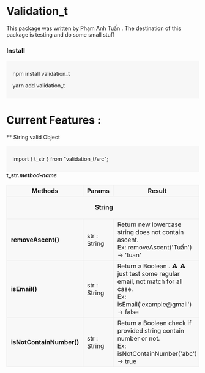# Validation_t

This package was written by Phạm Anh Tuấn .
The destination of this package is testing and do some small stuff

<h3>Install</h3>
<div style="background-color: #F7F7F7; padding : 12px 16px;">
  <p>npm install validation_t</p>
  <p>yarn add validation_t</p>
</div>

# Current Features :

\*\* String valid Object

<div style="background-color: #F7F7F7; padding : 12px 16px;">
  <p>import { t_str } from "validation_t/src";</p>
</div>
      <b>t_str.<i>method-name</i></b>
      <table
        style="border:1px solid #ececec; border-spacing: 0px;border-collapse: collapse;    background-color: rgb(246 246 246 / 63%);"
      >
        <thead>
          <tr>
            <th style="border:1px solid #ececec; padding : 4px 10px;">
              Methods
            </th>
            <th style="border:1px solid #ececec; padding : 4px 10px;">
              Params
            </th>
            <th style="border:1px solid #ececec; padding : 4px 10px;">
              Result
            </th>
          </tr>
        </thead>
        <tbody>
        <tr>
            <td colspan="3">
              <p style="text-align:center;"><b>String</b></p>
            </td>
          </tr>
          <tr>
            <td style="border:1px solid #ececec; padding : 4px 10px;">
              <b>removeAscent()</b>
            </td>
            <td style="border:1px solid #ececec; padding : 4px 10px;">
              str : String
            </td>
            <td style="border:1px solid #ececec; padding : 4px 10px;">
              Return new lowercase string does not contain ascent. <br />
              Ex: removeAscent('Tuấn') -> 'tuan'
            </td>
          </tr>
          <tr>
            <td style="border:1px solid #ececec; padding : 4px 10px;">
              <b>isEmail()</b>
            </td>
            <td style="border:1px solid #ececec; padding : 4px 10px;">
              str : String
            </td>
            <td style="border:1px solid #ececec; padding : 4px 10px;">
              Return a Boolean . &#9888; &#x26A0; just test some regular email,
              not match for all case. <br />
              Ex: isEmail('example@gmail') -> false
            </td>
          </tr>
          <tr>
            <td style="border:1px solid #ececec; padding : 4px 10px;">
              <b>isNotContainNumber()</b>
            </td>
            <td style="border:1px solid #ececec; padding : 4px 10px;">
              str : String
            </td>
            <td style="border:1px solid #ececec; padding : 4px 10px;">
              Return a Boolean check if provided string contain number or not.
              <br />
              Ex: isNotContainNumber('abc') -> true
            </td>
          </tr>
        </tbody>
      </table>

[npm-url]: https://www.npmjs.com/package/validation_t
